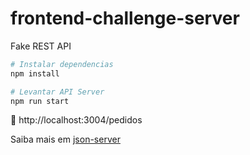 # frontend-challenge-server

Fake REST API

```sh
# Instalar dependencias
npm install

# Levantar API Server
npm run start
```

🎉 http://localhost:3004/pedidos

Saiba mais em [json-server](https://github.com/typicode/json-server)

